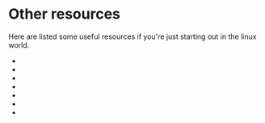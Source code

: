 # Other resources 

Here are listed some useful resources if you're just starting out in the linux world. 

-
-
-
-
-
-
-

